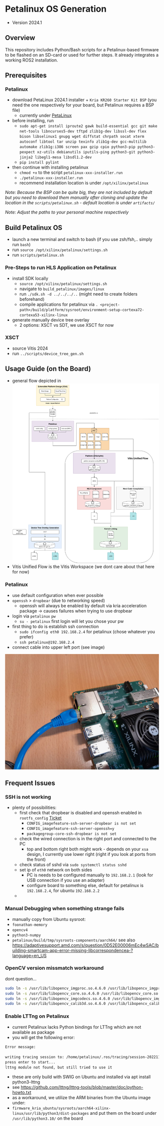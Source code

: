 # Petalinux OS Generation

* Version 2024.1

## Overview

This repository includes Python/Bash scripts for a Petalinux-based firmware to be flashed on an SD-card or used for further steps.
It already integrates a working ROS2 installation.

## Prerequisites

### Petalinux
* download PetaLinux 2024.1 installer + `Kria KR260 Starter Kit BSP` (you need the one respectively for your board, but Petalinux requires a BSP file)
  * currently under [PetaLinux](https://www.xilinx.com/support/download/index.html/content/xilinx/en/downloadNav/embedded-design-tools.html)
* before installing, run 
  * `sudo apt-get install iproute2 gawk build-essential gcc git make net-tools libncurses5-dev tftpd zlib1g-dev libssl-dev flex bison libselinux1 gnupg wget diffstat chrpath socat xterm autoconf libtool tar unzip texinfo zlib1g-dev gcc-multilib automake zlib1g:i386 screen pax gzip cpio python3-pip python3-pexpect xz-utils debianutils iputils-ping python3-git python3-jinja2 libegl1-mesa libsdl1.2-dev`
  * `pip install pylint`
* then continue with installing petalinux
  * `chmod +x` to the script `petalinux-xxx-installer.run`
  * `./petalinux-xxx-installer.run`
  * recommend installation location is under `/opt/xilinx/petalinux`

*Note: Because the BSP can be quite big, they are not included by default but you need to download them manually after cloning and update the location in the `scripts/petalinux.sh` - default location is under `artifacts/`*

*Note: Adjust the paths to your personal machine respectively*

## Build Petalinux OS
* launch a new terminal and switch to bash (if you use zsh/fsh,.. simply run `bash`)
* run `source /opt/xilinx/petalinux/settings.sh` 
* run `scripts/petalinux.sh`

### Pre-Steps to run HLS Application on Petalinux
* install SDK locally
  * `source /opt/xilinx/petalinux/settings.sh`
  * navigate to `build_petalinux/images/linux`
  * run `./sdk.sh -d ../../../..` (might need to create folders beforehand)
  * compile applications for petalinux via `. <project-path>/build/platform/sysroot/environment-setup-cortexa72-cortexa53-xilinx-linux`
* generate manually device tree overlay
  * 2 options: XSCT vs SDT, we use XSCT for now

### XSCT
* source Vitis 2024
* run `../scripts/device_tree_gen.sh`


## Usage Guide (on the Board)

* general flow depicted in ![Figure](FPGA_Robotics_Flow.png)
* Vitis Unified Flow is the Vitis Workspace (we dont care about that here for now)

### Petalinux
* use default configuration when ever possible
* `openssh` > `dropbear` (due to networking speed)
  * openssh will always be enabled by default via kria acceleration package -> causes failures when trying to use dropbear
* login via `petalinux` `pw`
  * `su - petalinux` first login will let you chose your pw
* first thing to do is establish ssh connection
  * `sudo ifconfig eth0 192.168.2.4` for petalinux (chose whatever you prefer)
  * `ssh petalinux@192.168.2.4`
* connect cable into upper left port (see image)

![](Kria_ethernet_connection.jpg)

## Frequent Issues

### SSH is not working
* plenty of possibilities:
  * first check that dropbear is disabled and openssh enabled in `rootfs_config` [Ticket](https://adaptivesupport.amd.com/s/question/0D52E00006sl3paSAA/petalinux-cannot-use-openssh-instead-of-dropbear?language=en_US)
    * `CONFIG_imagefeature-ssh-server-dropbear is not set`
    * `CONFIG_imagefeature-ssh-server-openssh=y`
    * `packagegroup-core-ssh-dropbear is not set` 
  * check the wired connection is in the right port and connected to the PC
    * top and bottom right both might work - depends on your `xsa` design, I currently use lower right (right if you look at ports from the front)
  * check status of sshd via `sudo systemctl status sshd`
  * set ip of `eth0` network on both sides
    * PC is needs to be configured manually to `192.168.2.1` (look for USB connection if you use an adapter)
    * configure board to something else, default for petalinux is `192.168.2.4`, for ubuntu `192.168.2.2`
  * 

### Manual Debugging when something strange fails
* manually copy from Ubuntu sysroot: 
* `foonathan-memory`
* `opencv4`
* `python3-numpy`
* `petalinux/build/tmp/sysroots-components/aarch64/`
see also https://adaptivesupport.amd.com/s/question/0D52E00006mEc4wSAC/building-smartcam-app-error-missing-libcorrespondencea-?language=en_US

### OpenCV version missmatch workaround
dont question...

```bash
sudo ln -s /usr/lib/libopencv_imgproc.so.4.6.0 /usr/lib/libopencv_imgproc.so.4.5d
sudo ln -s /usr/lib/libopencv_core.so.4.6.0 /usr/lib/libopencv_core.so.4.5d
sudo ln -s /usr/lib/libopencv_imgcodecs.so.4.6.0 /usr/lib/libopencv_imgcodecs.so.4.5d
sudo ln -s /usr/lib/libopencv_calib3d.so.4.6.0 /usr/lib/libopencv_calib3d.so.4.5d
```

### Enable LTTng on Petalinux
* current Petalinux lacks Python bindings for LTTng which are not available as package
* you will get the following error:
```bash
Error message:

writing tracing session to: /home/petalinux/.ros/tracing/session-20221108064057
press enter to start...
lttng module not found, but still tried to use it
```
* these are only build with SWIG on Ubuntu and installed via apt install python3-lttng
* see https://github.com/lttng/lttng-tools/blob/master/doc/python-howto.txt
* as a workaround, we utilize the ARM binaries from the Ubuntu image under:
* `firmware_kria_ubuntu/sysroots/aarch64-xilinx-linux/usr/lib/python3/dist-packages` and put them on the board under `/usr/lib/python3.10/` on the board